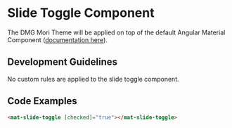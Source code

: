 # Slide Toggle Component

The DMG Mori Theme will be applied on top of the default Angular Material Component ([documentation here](https://material.angular.io/components/slide-toggle/overview)).

## Development Guidelines

No custom rules are applied to the slide toggle component.

## Code Examples

```html
<mat-slide-toggle [checked]="true"></mat-slide-toggle>
```

